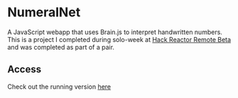 # NumeralNet
A JavaScript webapp that uses Brain.js to interpret handwritten numbers.
This is a project I completed during solo-week at [Hack Reactor Remote Beta](http://www.hackreactor.com/remote-beta) and was completed as part of a pair.

## Access
Check out the running version [here](numeralnet.herokuapp.com)
